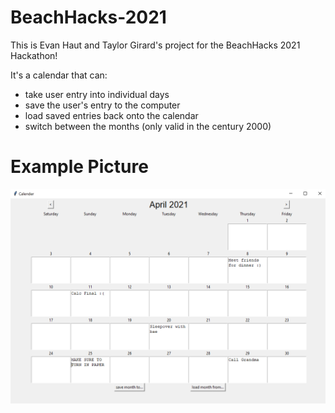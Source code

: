 # BeachHacks-2021
This is Evan Haut and Taylor Girard's project for the BeachHacks 2021 Hackathon!

It's a calendar that can:
* take user entry into individual days
* save the user's entry to the computer
* load saved entries back onto the calendar
* switch between the months (only valid in the century 2000)

# Example Picture
![Example](/ExampleImages/CalendarExample.PNG)
